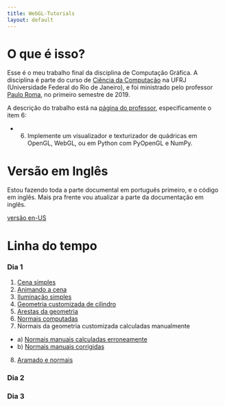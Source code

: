 ```yaml
---
title: WebGL-Tutorials
layout: default
---
```


# O que é isso?

Esse é o meu trabalho final da disciplina de Computação Gráfica. A disciplina é parte do curso de [Ciência da Computação](https://dcc.ufrj.br/) na UFRJ (Universidade Federal do Rio de Janeiro), e foi ministrado pelo professor [Paulo Roma](http://orion.lcg.ufrj.br/roma/index.html), no primeiro semestre de 2019.

A descrição do trabalho está na [página do professor](http://orion.lcg.ufrj.br/WebGL/laboratorios.html), especificamente o item 6:

- 6) Implemente um visualizador e texturizador de quádricas em OpenGL, WebGL, ou em Python com PyOpenGL e NumPy.

# Versão em Inglês

Estou fazendo toda a parte documental em português primeiro, e o código em inglês.
Mais pra frente vou atualizar a parte da documentação em inglês.

[versão en-US](index)

# Linha do tempo

### Dia 1

1. [Cena simples](1-simple-scene)
2. [Animando a cena](2-simple-animated-scene)
3. [Iluminação simples](3-simple-lit-scene)
4. [Geometria customizada de cilindro](4-custom-cylinder-geometry)
5. [Arestas da geometria](5-geometry-edges)
6. [Normais computadas](6-custom-geometry-generated-normals)
7. Normais da geometria customizada calculadas manualmente
- a) [Normais manuais calculadas erroneamente](7a-custom-geometry-wrong-normals)
- b) [Normais manuais corrigidas](7b-custom-geometry-normals)
8. [Aramado e normais](8-geometry-wireframe-normals)

### Dia 2

### Dia 3

